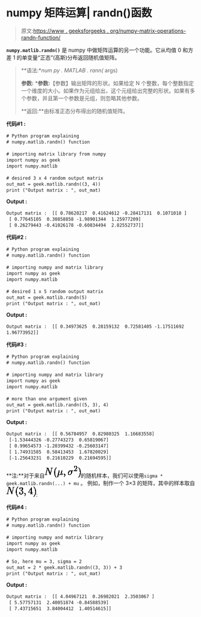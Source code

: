# numpy 矩阵运算| randn()函数

> 原文:[https://www . geeksforgeeks . org/numpy-matrix-operations-randn-function/](https://www.geeksforgeeks.org/numpy-matrix-operations-randn-function/)

**`numpy.matlib.randn()`** 是 numpy 中做矩阵运算的另一个功能。它从均值 0 和方差 1 的单变量“正态”(高斯)分布返回随机值矩阵。

> **语法:**num py . MATLAB . rann(* args)
> 
> **参数:**
> ***参数:**【参数】输出矩阵的形状。如果给定 N 个整数，每个整数指定一个维度的大小。如果作为元组给出，这个元组给出完整的形状。如果有多个参数，并且第一个参数是元组，则忽略其他参数。
> 
> **返回:**由标准正态分布得出的随机值矩阵。

**代码#1 :**

```
# Python program explaining
# numpy.matlib.randn() function

# importing matrix library from numpy
import numpy as geek
import numpy.matlib

# desired 3 x 4 random output matrix 
out_mat = geek.matlib.randn((3, 4)) 
print ("Output matrix : ", out_mat) 
```

**Output :**

```
Output matrix :  [[ 0.78620217  0.41624612 -0.28417131  0.1071018 ]
 [ 0.77645105  0.30858858 -1.98901344  1.25977209]
 [ 0.26279443 -0.41026178 -0.60834494  2.82552737]]

```

**代码#2 :**

```
# Python program explaining
# numpy.matlib.randn() function

# importing numpy and matrix library
import numpy as geek
import numpy.matlib

# desired 1 x 5 random output matrix 
out_mat = geek.matlib.randn(5) 
print ("Output matrix : ", out_mat) 
```

**Output :**

```
Output matrix :  [[ 0.34973625  0.28159132  0.72581405 -1.17511692  1.96773952]]

```

**代码#3 :**

```
# Python program explaining
# numpy.matlib.randn() function

# importing numpy and matrix library
import numpy as geek
import numpy.matlib

# more than one argument given
out_mat = geek.matlib.randn((5, 3), 4) 
print ("Output matrix : ", out_mat) 
```

**Output :**

```
Output matrix :  [[ 0.56784957  0.82980325  1.16683558]
 [-1.53444326 -0.27743273  0.65819067]
 [ 0.99654573 -1.20399432 -0.25603147]
 [ 1.74931585  0.58413453  1.67820029]
 [-1.25643231  0.21610229  0.21694595]]

```

**注:**对于来自![N(\mu, \sigma^2)](img/d9638adf0f848deb11e56b615b940b7a.png "Rendered by QuickLaTeX.com")的随机样本，我们可以使用`sigma * geek.matlib.randn(...) + mu` 。
例如，制作一个 3×3 的矩阵，其中的样本取自![N(3, 4)](img/c147f573c2bd44e7faa008215e1eacd0.png "Rendered by QuickLaTeX.com"):

**代码#4 :**

```
# Python program explaining
# numpy.matlib.randn() function

# importing numpy and matrix library
import numpy as geek
import numpy.matlib

# So, here mu = 3, sigma = 2
out_mat = 2 * geek.matlib.randn((3, 3)) + 3
print ("Output matrix : ", out_mat) 
```

**Output :**

```
Output matrix :  [[ 4.04967121  0.26982021  2.3503067 ]
 [ 5.57757131  2.40051874 -0.84588539]
 [ 7.43715651  3.84004412  1.40514615]]

```